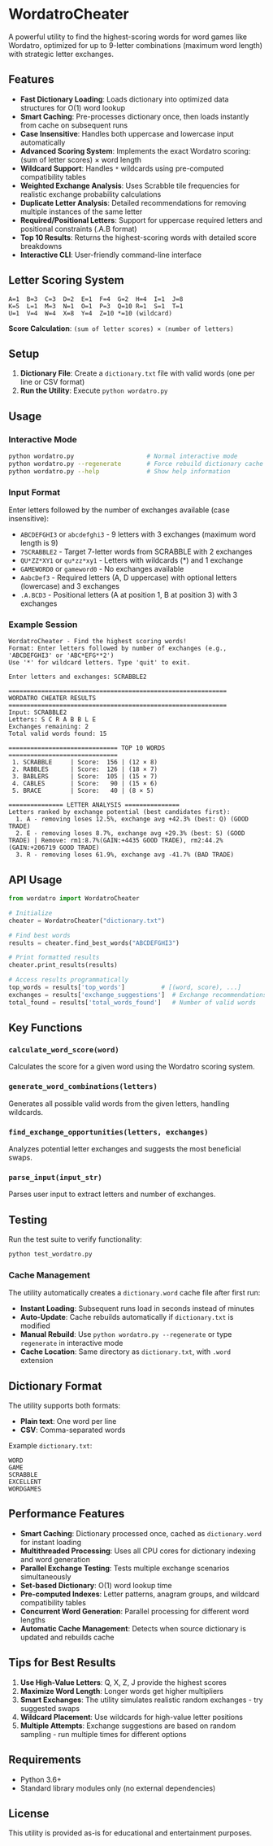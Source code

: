 # WordatroCheater

A powerful utility to find the highest-scoring words for word games like Wordatro, optimized for up to 9-letter combinations (maximum word length) with strategic letter exchanges.

## Features

- **Fast Dictionary Loading**: Loads dictionary into optimized data structures for O(1) word lookup
- **Smart Caching**: Pre-processes dictionary once, then loads instantly from cache on subsequent runs
- **Case Insensitive**: Handles both uppercase and lowercase input automatically
- **Advanced Scoring System**: Implements the exact Wordatro scoring: (sum of letter scores) × word length
- **Wildcard Support**: Handles `*` wildcards using pre-computed compatibility tables
- **Weighted Exchange Analysis**: Uses Scrabble tile frequencies for realistic exchange probability calculations
- **Duplicate Letter Analysis**: Detailed recommendations for removing multiple instances of the same letter
- **Required/Positional Letters**: Support for uppercase required letters and positional constraints (.A.B format)
- **Top 10 Results**: Returns the highest-scoring words with detailed score breakdowns
- **Interactive CLI**: User-friendly command-line interface

## Letter Scoring System

```
A=1  B=3  C=3  D=2  E=1  F=4  G=2  H=4  I=1  J=8
K=5  L=1  M=3  N=1  O=1  P=3  Q=10 R=1  S=1  T=1
U=1  V=4  W=4  X=8  Y=4  Z=10 *=10 (wildcard)
```

**Score Calculation**: `(sum of letter scores) × (number of letters)`

## Setup

1. **Dictionary File**: Create a `dictionary.txt` file with valid words (one per line or CSV format)
2. **Run the Utility**: Execute `python wordatro.py`

## Usage

### Interactive Mode
```bash
python wordatro.py                    # Normal interactive mode
python wordatro.py --regenerate       # Force rebuild dictionary cache
python wordatro.py --help             # Show help information
```

### Input Format
Enter letters followed by the number of exchanges available (case insensitive):
- `ABCDEFGHI3` or `abcdefghi3` - 9 letters with 3 exchanges (maximum word length is 9)
- `7SCRABBLE2` - Target 7-letter words from SCRABBLE with 2 exchanges
- `QU*ZZ*XY1` or `qu*zz*xy1` - Letters with wildcards (*) and 1 exchange
- `GAMEWORD0` or `gameword0` - No exchanges available
- `AabcDef3` - Required letters (A, D uppercase) with optional letters (lowercase) and 3 exchanges
- `.A.BCD3` - Positional letters (A at position 1, B at position 3) with 3 exchanges

### Example Session
```
WordatroCheater - Find the highest scoring words!
Format: Enter letters followed by number of exchanges (e.g., 'ABCDEFGHI3' or 'ABC*EFG**2')
Use '*' for wildcard letters. Type 'quit' to exit.

Enter letters and exchanges: SCRABBLE2

============================================================
WORDATRO CHEATER RESULTS
============================================================
Input: SCRABBLE2
Letters: S C R A B B L E
Exchanges remaining: 2
Total valid words found: 15

============================== TOP 10 WORDS ==============================
 1. SCRABBLE     | Score:  156 | (12 × 8)
 2. RABBLES      | Score:  126 | (18 × 7)
 3. BABLERS      | Score:  105 | (15 × 7)
 4. CABLES       | Score:   90 | (15 × 6)
 5. BRACE        | Score:   40 | (8 × 5)

=============== LETTER ANALYSIS ===============
Letters ranked by exchange potential (best candidates first):
  1. A - removing loses 12.5%, exchange avg +42.3% (best: Q) (GOOD TRADE)
  2. E - removing loses 8.7%, exchange avg +29.3% (best: S) (GOOD TRADE) | Remove: rm1:8.7%(GAIN:+4435 GOOD TRADE), rm2:44.2%(GAIN:+206719 GOOD TRADE)
  3. R - removing loses 61.9%, exchange avg -41.7% (BAD TRADE)
```

## API Usage

```python
from wordatro import WordatroCheater

# Initialize
cheater = WordatroCheater("dictionary.txt")

# Find best words
results = cheater.find_best_words("ABCDEFGHI3")

# Print formatted results
cheater.print_results(results)

# Access results programmatically
top_words = results['top_words']          # [(word, score), ...]
exchanges = results['exchange_suggestions']  # Exchange recommendations
total_found = results['total_words_found']   # Number of valid words
```

## Key Functions

### `calculate_word_score(word)`
Calculates the score for a given word using the Wordatro scoring system.

### `generate_word_combinations(letters)`
Generates all possible valid words from the given letters, handling wildcards.

### `find_exchange_opportunities(letters, exchanges)`
Analyzes potential letter exchanges and suggests the most beneficial swaps.

### `parse_input(input_str)`
Parses user input to extract letters and number of exchanges.

## Testing

Run the test suite to verify functionality:
```bash
python test_wordatro.py
```

### Cache Management

The utility automatically creates a `dictionary.word` cache file after first run:
- **Instant Loading**: Subsequent runs load in seconds instead of minutes
- **Auto-Update**: Cache rebuilds automatically if `dictionary.txt` is modified
- **Manual Rebuild**: Use `python wordatro.py --regenerate` or type `regenerate` in interactive mode
- **Cache Location**: Same directory as `dictionary.txt`, with `.word` extension

## Dictionary Format

The utility supports both formats:
- **Plain text**: One word per line
- **CSV**: Comma-separated words

Example `dictionary.txt`:
```
WORD
GAME
SCRABBLE
EXCELLENT
WORDGAMES
```

## Performance Features

- **Smart Caching**: Dictionary processed once, cached as `dictionary.word` for instant loading
- **Multithreaded Processing**: Uses all CPU cores for dictionary indexing and word generation
- **Parallel Exchange Testing**: Tests multiple exchange scenarios simultaneously
- **Set-based Dictionary**: O(1) word lookup time
- **Pre-computed Indexes**: Letter patterns, anagram groups, and wildcard compatibility tables
- **Concurrent Word Generation**: Parallel processing for different word lengths
- **Automatic Cache Management**: Detects when source dictionary is updated and rebuilds cache

## Tips for Best Results

1. **Use High-Value Letters**: Q, X, Z, J provide the highest scores
2. **Maximize Word Length**: Longer words get higher multipliers
3. **Smart Exchanges**: The utility simulates realistic random exchanges - try suggested swaps
4. **Wildcard Placement**: Use wildcards for high-value letter positions
5. **Multiple Attempts**: Exchange suggestions are based on random sampling - run multiple times for different options

## Requirements

- Python 3.6+
- Standard library modules only (no external dependencies)

## License

This utility is provided as-is for educational and entertainment purposes. 